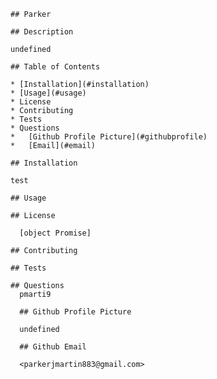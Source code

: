 
    ## Parker
    
    ## Description 
    
    undefined

    ## Table of Contents

    * [Installation](#installation)
    * [Usage](#usage)
    * License
    * Contributing
    * Tests
    * Questions
    *   [Github Profile Picture](#githubprofile)
    *   [Email](#email)

    ## Installation

    test

    ## Usage

    ## License

      [object Promise]

    ## Contributing

    ## Tests

    ## Questions
      pmarti9

      ## Github Profile Picture

      undefined

      ## Github Email

      <parkerjmartin883@gmail.com>


  